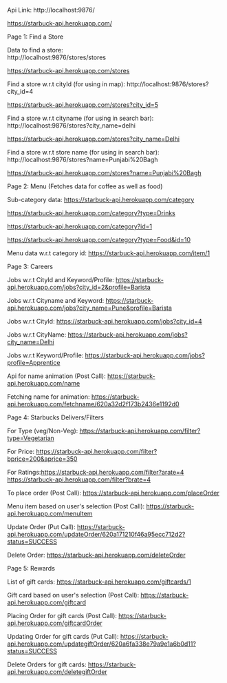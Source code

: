 Api Link:
 http://localhost:9876/

 https://starbuck-api.herokuapp.com/

Page 1: Find a Store

Data to find a store:  
http://localhost:9876/stores/stores

https://starbuck-api.herokuapp.com/stores

Find a store w.r.t cityId (for using in map): 
http://localhost:9876/stores?city_id=4

https://starbuck-api.herokuapp.com/stores?city_id=5

Find a store w.r.t cityname (for using in search bar):
 http://localhost:9876/stores?city_name=delhi

 https://starbuck-api.herokuapp.com/stores?city_name=Delhi

Find a store w.r.t store name (for using in search bar):
 http://localhost:9876/stores?name=Punjabi%20Bagh
 
 https://starbuck-api.herokuapp.com/stores?name=Punjabi%20Bagh



Page 2: Menu (Fetches data for coffee as well as food)

Sub-category data: https://starbuck-api.herokuapp.com/category

https://starbuck-api.herokuapp.com/category?type=Drinks

https://starbuck-api.herokuapp.com/category?id=1

https://starbuck-api.herokuapp.com/category?type=Food&id=10

Menu data w.r.t category id: https://starbuck-api.herokuapp.com/item/1



Page 3: Careers

Jobs w.r.t CityId and Keyword/Profile: https://starbuck-api.herokuapp.com/jobs?city_id=2&profile=Barista

Jobs w.r.t Cityname and Keyword: https://starbuck-api.herokuapp.com/jobs?city_name=Pune&profile=Barista

Jobs w.r.t CityId: https://starbuck-api.herokuapp.com/jobs?city_id=4

Jobs w.r.t CityName: https://starbuck-api.herokuapp.com/jobs?city_name=Delhi

Jobs w.r.t Keyword/Profile: https://starbuck-api.herokuapp.com/jobs?profile=Apprentice

Api for name animation (Post Call): https://starbuck-api.herokuapp.com/name

Fetching name for animation: https://starbuck-api.herokuapp.com/fetchname/620a32d2f173b2436e1192d0



Page 4: Starbucks Delivers/Filters

For Type (veg/Non-Veg): https://starbuck-api.herokuapp.com/filter?type=Vegetarian

For Price: https://starbuck-api.herokuapp.com/filter?bprice=200&aprice=350

For Ratings:https://starbuck-api.herokuapp.com/filter?arate=4 https://starbuck-api.herokuapp.com/filter?brate=4

To place order (Post Call): https://starbuck-api.herokuapp.com/placeOrder

Menu item based on user's selection (Post Call): https://starbuck-api.herokuapp.com/menuItem

Update Order (Put Call): https://starbuck-api.herokuapp.com/updateOrder/620a171210f46a95ecc712d2?status=SUCCESS

Delete Order: https://starbuck-api.herokuapp.com/deleteOrder



Page 5: Rewards

List of gift cards: https://starbuck-api.herokuapp.com/giftcards/1

Gift card based on user's selection (Post Call): https://starbuck-api.herokuapp.com/giftcard

Placing Order for gift cards (Post Call): https://starbuck-api.herokuapp.com/giftcardOrder

Updating Order for gift cards (Put Call): https://starbuck-api.herokuapp.com/updategiftOrder/620a6fa338e79a9e1a6b0d11?status=SUCCESS

Delete Orders for gift cards: https://starbuck-api.herokuapp.com/deletegiftOrder
